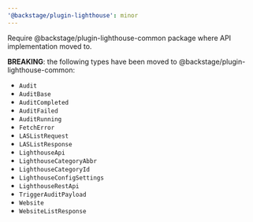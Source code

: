 ```yaml
---
'@backstage/plugin-lighthouse': minor
---
```


Require @backstage/plugin-lighthouse-common package where API implementation moved to.

**BREAKING**: the following types have been moved to @backstage/plugin-lighthouse-common:

- `Audit`
- `AuditBase`
- `AuditCompleted`
- `AuditFailed`
- `AuditRunning`
- `FetchError`
- `LASListRequest`
- `LASListResponse`
- `LighthouseApi`
- `LighthouseCategoryAbbr`
- `LighthouseCategoryId`
- `LighthouseConfigSettings`
- `LighthouseRestApi`
- `TriggerAuditPayload`
- `Website`
- `WebsiteListResponse`
